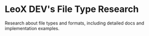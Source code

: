 # LeoX DEV's File Type Research

Research about file types and formats, including detailed docs and implementation examples.